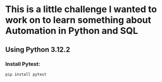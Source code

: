 # This is a little challenge I wanted to work on to learn something about Automation in Python and SQL

## Using Python 3.12.2

### Install Pytest:
```
pip install pytest
```